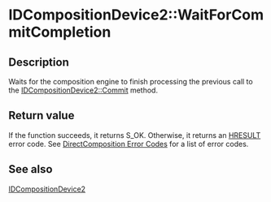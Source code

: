 # IDCompositionDevice2::WaitForCommitCompletion

## Description

Waits for the composition engine to finish processing the previous call to the [IDCompositionDevice2::Commit](https://learn.microsoft.com/windows/desktop/api/dcomp/nf-dcomp-idcompositiondevice2-commit) method.

## Return value

If the function succeeds, it returns S_OK. Otherwise, it returns an [HRESULT](https://learn.microsoft.com/windows/desktop/WinProg/windows-data-types) error code. See [DirectComposition Error Codes](https://learn.microsoft.com/windows/desktop/directcomp/directcomposition-error-codes) for a list of error codes.

## See also

[IDCompositionDevice2](https://learn.microsoft.com/windows/desktop/api/dcomp/nn-dcomp-idcompositiondevice2)